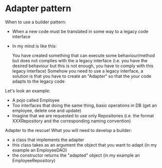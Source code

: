 # Adapter pattern

When to use a builder pattern:

  - When a new code must be translated in some way to a legacy code interface
  - In my mind is like this: 
  
    You have created something that can execute some behaviour/method but does not
    complies with the a legacy interface (i.e. you have the desired behaviour but this
    is not enough, you have to comply with this legacy interface)
    Somehow you need to use a legacy interface, a solution is that you
    have to create an "Adapter" so that the your code adapts to the legacy code

Let's look an example:

  - A pojo called Employee
  - Too interfaces that doing the same thing, basic operations in DB
    (get an employee, delete one and update) 
  - Imagine that we are requested to use only Repositories 
    (i.e. the format XXXRepository and the corresponding naming convention)

Adapter to the rescue! What you will need to develop a builder:

  - a class that implements the adapter 
  - this class takes as an argument the object that you want to adapt (in my example an EmployeeDAO)
  - the constructor returns the "adapted" object (in my example an EmployeeRepository)
  